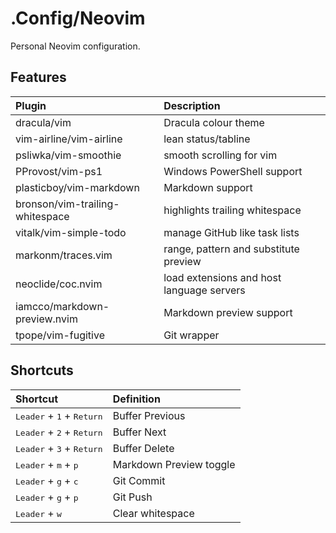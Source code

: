 # .Config/Neovim

Personal Neovim configuration.

## Features

| Plugin                          | Description                               |
| :------------------------------ | :---------------------------------------- |
| dracula/vim                     | Dracula colour theme                      |
| vim-airline/vim-airline         | lean status/tabline                       |
| psliwka/vim-smoothie            | smooth scrolling for vim                  |
| PProvost/vim-ps1                | Windows PowerShell support                |
| plasticboy/vim-markdown         | Markdown support                          |
| bronson/vim-trailing-whitespace | highlights trailing whitespace            |
| vitalk/vim-simple-todo          | manage GitHub like task lists             |
| markonm/traces.vim              | range, pattern and substitute preview     |
| neoclide/coc.nvim               | load extensions and host language servers |
| iamcco/markdown-preview.nvim    | Markdown preview support                  |
| tpope/vim-fugitive              | Git wrapper                               |

## Shortcuts

| Shortcut                                             | Definition              |
| :--------------------------------------------------- | :---------------------- |
| <kbd>Leader</kbd> + <kbd>1</kbd> + <kbd>Return</kbd> | Buffer Previous         |
| <kbd>Leader</kbd> + <kbd>2</kbd> + <kbd>Return</kbd> | Buffer Next             |
| <kbd>Leader</kbd> + <kbd>3</kbd> + <kbd>Return</kbd> | Buffer Delete           |
| <kbd>Leader</kbd> + <kbd>m</kbd> + <kbd>p</kbd>      | Markdown Preview toggle |
| <kbd>Leader</kbd> + <kbd>g</kbd> + <kbd>c</kbd>      | Git Commit              |
| <kbd>Leader</kbd> + <kbd>g</kbd> + <kbd>p</kbd>      | Git Push                |
| <kbd>Leader</kbd> + <kbd>w</kbd>                     | Clear whitespace        |
